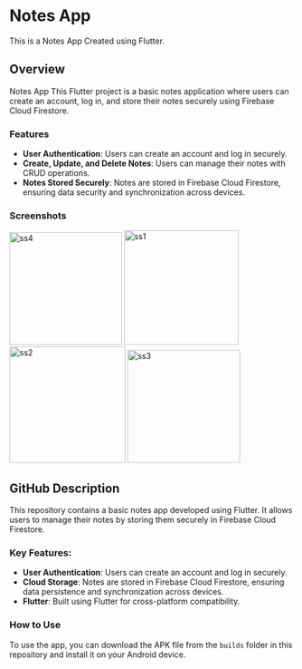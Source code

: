 # Notes App

This is a Notes App Created using Flutter.

## Overview

Notes App
This Flutter project is a basic notes application where users can create an account, log in, and store their notes securely using Firebase Cloud Firestore.

### Features

- **User Authentication**: Users can create an account and log in securely.
- **Create, Update, and Delete Notes**: Users can manage their notes with CRUD operations.
- **Notes Stored Securely**: Notes are stored in Firebase Cloud Firestore, ensuring data security and synchronization across devices.

### Screenshots

<img width="199" alt="ss4" src="https://github.com/ArunKarthikAnandKumar/Flutter-Notes-App/assets/137405963/8d44c333-174e-44dd-bfbc-0ab6f49f7c6c">
<img width="202" alt="ss1" src="https://github.com/ArunKarthikAnandKumar/Flutter-Notes-App/assets/137405963/b23c3f12-03a5-4d96-bbc7-ef52ce226fa0">
<img width="205" alt="ss2" src="https://github.com/ArunKarthikAnandKumar/Flutter-Notes-App/assets/137405963/97fc18a9-91e4-4e83-b407-9e177873421b">
<img width="199" alt="ss3" src="https://github.com/ArunKarthikAnandKumar/Flutter-Notes-App/assets/137405963/2b9bef52-4e10-4792-a436-4ca8c7ac7d16">


## GitHub Description
This repository contains a basic notes app developed using Flutter. It allows users to manage their notes by storing them securely in Firebase Cloud Firestore.

### Key Features:

- **User Authentication**: Users can create an account and log in securely.
- **Cloud Storage**: Notes are stored in Firebase Cloud Firestore, ensuring data persistence and synchronization across devices.
- **Flutter**: Built using Flutter for cross-platform compatibility.

### How to Use

To use the app, you can download the APK file from the `builds` folder in this repository and install it on your Android device.

